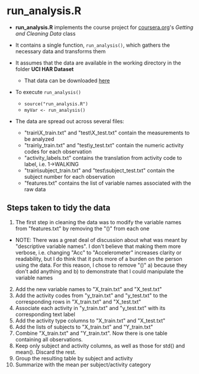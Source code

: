 # run_analysis.R

* **run_analysis.R** implements the course project for [coursera.org](http://www.coursera.org)'s *Getting and Cleaning Data* class
* It contains a single function, `run_analysis()`, which gathers the necessary data and transforms them
* It assumes that the data are available in the working directory in the folder **UCI HAR Dataset**
  * That data can be downloaded [here](https://d396qusza40orc.cloudfront.net/getdata%2Fprojectfiles%2FUCI%20HAR%20Dataset.zip)
* To execute `run_analysis()`
  * `source("run_analysis.R")`
  * `myVar <- run_analysis()`
  
* The data are spread out across several files:
  * "train\X_train.txt" and "test\X_test.txt" contain the measurements to be analyzed
  * "train\y_train.txt" and "test\y_test.txt" contain the numeric activity codes for each observation
  * "activity_labels.txt" contains the translation from activity code to label, i.e. 1->WALKING
  * "train\subject_train.txt" and "test\subject_test.txt" contain the subject number for each observation
  * "features.txt" contains the list of variable names associated with the raw data

## Steps taken to tidy the data
1. The first step in cleaning the data was to modify the variable names from "features.txt" by removing the "()" from each one
  * NOTE: There was a great deal of discussion about what was meant by "descriptive variable names".  I don't believe that making them more verbose, i.e. changing "Acc" to "Accelerometer" increases clarity or readability, but I do think that it puts more of a burden on the person using the data.  For this reason, I chose to remove "()" a) because they don't add anything and b) to demonstrate that I could manipulate the variable names
2. Add the new variable names to "X_train.txt" and "X_test.txt"
3. Add the activity codes from "y_train.txt" and "y_test.txt" to the corresponding rows in "X_train.txt" and "X_test.txt"
4. Associate each activity in "y_train.txt" and "y_test.txt" with its corresponding text label
5. Add the activity type columns to "X_train.txt" and "X_test.txt"
6. Add the lists of subjects to "X_train.txt" and "Y_train.txt"
7. Combine "X_train.txt" and "Y_train.txt".  Now there is one table containing all observations.
8. Keep only subject and activity columns, as well as those for std() and mean().  Discard the rest.
9. Group the resulting table by subject and activity
10. Summarize with the mean per subject/activity category

